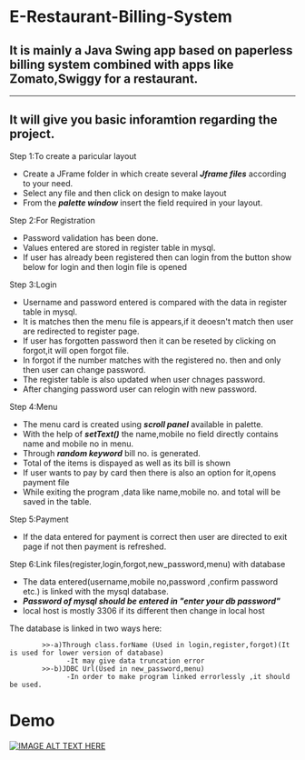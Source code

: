 # E-Restaurant-Billing-System

## It is mainly a Java Swing app based on paperless billing system combined with apps like Zomato,Swiggy for a restaurant.
------------------------------------------------------------------------------------------------------------------------

## It will give you basic inforamtion regarding the project.

Step 1:To create a paricular layout<br>
         <ul>
        <li> Create a JFrame folder in which create several <strong><em>Jframe files</strong></em> according to your need.<br></li>
        <li>Select any file and then click on design to make layout<br></li>
        <li>From the <strong><em>palette window</strong></em> insert the field required in your layout.<br></li>
         </ul>
     
Step 2:For Registration<br>
        <ul>
        <li>Password validation has been done.<br></li>
        <li>Values entered are stored in register table in mysql.<br></li>
        <li>If user has already been registered then can login from the button show below for login and then login file is opened<br></li>
        </ul>
         
Step 3:Login<br>
         <ul>
        <li>Username and password entered is compared with the data in register table in mysql.<br></li>
        <li>It is matches then the menu file is appears,if it deoesn't match then user are redirected to register page.<br></li>
        <li>If user has forgotten password then it can be reseted by clicking on forgot,it will open forgot file.<br></li>
        <li>In forgot if the number matches with the registered no. then and only then user can change password.<br></li>
        <li>The register table is also updated when user chnages password.<br></li>
        <li>After changing password user can relogin with new password.<br></li>
         </ul>

Step 4:Menu<br>
        <ul>
        <li>The menu card is created using <strong><em>scroll panel</strong></em> available in palette.<br></li>
        <li>With the help of <strong><em>setText()</strong></em> the name,mobile no field directly contains name and mobile no in menu.<br></li>
        <li>Through <strong><em>random keyword</strong></em> bill no. is generated.<br></li>
        <li>Total of the items is dispayed as well as its bill is shown<br></li>
        <li>If user wants to pay by card then there is also an option for it,opens payment file<br></li>
        <li>While exiting the program ,data like name,mobile no. and total will be saved in the table.<br></li>
        </ul>
        
Step 5:Payment<br>
         <ul>
        <li>If the data entered for payment is correct then user are directed to exit page if not then payment is refreshed.<br></li>
         </ul>
         
Step 6:Link files(register,login,forgot,new_password,menu) with database<br>
        <ul>
        <li>The data entered(username,mobile no,password ,confirm password etc.) is linked with the mysql database.<br></li>
        <li><strong><em>Password of mysql should be entered in "enter your db password"</strong></em><br></li>
        <li>local host is mostly 3306 if its different then change in local host<br> </li>
         </ul>
        The database is linked in two ways here: 
            
            >>-a)Through class.forName (Used in login,register,forgot)(It is used for lower version of database)
                  -It may give data truncation error
            >>-b)JDBC Url(Used in new_password,menu)
                  -In order to make program linked errorlessly ,it should be used.

# Demo
[![IMAGE ALT TEXT HERE](https://img.youtube.com/vi/HJFAUsQ-Wu8/maxresdefault.jpg)](https://www.youtube.com/watch?v=HJFAUsQ-Wu8)
